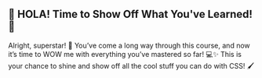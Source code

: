 ## 🎉 HOLA! Time to Show Off What You've Learned! 🎉
Alright, superstar! 🌟 You’ve come a long way through this course, and now it’s time to WOW me with everything you’ve mastered so far! 💻✨ This is your chance to shine and show off all the cool stuff you can do with CSS! 🖌️
